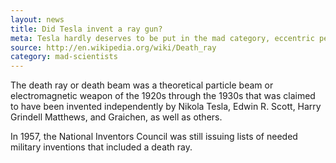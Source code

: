 ```yaml
---
layout: news
title: Did Tesla invent a ray gun?
meta: Tesla hardly deserves to be put in the mad category, eccentric perhaps but not mad.
source: http://en.wikipedia.org/wiki/Death_ray
category: mad-scientists
---
```


The death ray or death beam was a theoretical particle beam or electromagnetic weapon of the 1920s through the 1930s that was claimed to have been invented independently by Nikola Tesla, Edwin R. Scott, Harry Grindell Matthews, and Graichen, as well as others. 

In 1957, the National Inventors Council was still issuing lists of needed military inventions that included a death ray.